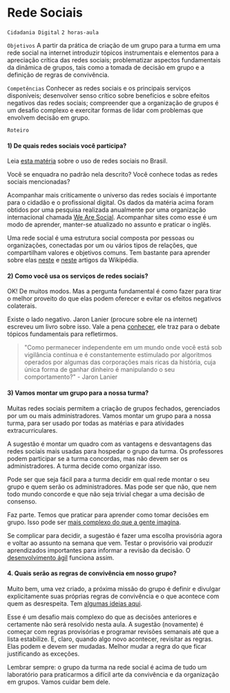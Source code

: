 # Rede Sociais

`Cidadania Digital` `2 horas-aula`

`Objetivos` A partir da prática de criação de um grupo para a turma em uma rede social na internet introduzir tópicos instrumentais e elementos para a apreciação crítica das redes sociais; problematizar aspectos fundamentais da dinâmica de grupos, tais como a tomada de decisão em grupo e a definição de regras de convivência.   

`Competências` Conhecer as redes sociais e os principais serviços disponíveis; desenvolver senso crítico sobre benefícios e sobre efeitos negativos das redes sociais; compreender que a organização de grupos é um desafio complexo e exercitar formas de lidar com problemas que envolvem decisão em grupo.

`Roteiro`

#### 1) De quais redes sociais você participa?

Leia [esta matéria](https://www.techtudo.com.br/noticias/2019/02/conheca-as-redes-sociais-mais-usadas-no-brasil-e-no-mundo-em-2018.ghtml) sobre o uso de redes sociais no Brasil.

Você se enquadra no padrão nela descrito? Você conhece todas as redes sociais mencionadas? 

Acompanhar mais criticamente o universo das redes sociais é importante para o cidadão e o profissional digital. Os dados da matéria acima foram obtidos por uma pesquisa realizada anualmente por uma organização internacional chamada [We Are Social](https://wearesocial.com). Acompanhar sites como esse é um modo de aprender, manter-se atualizado no assunto e praticar o inglês.

Uma rede social é uma estrutura social composta por pessoas ou organizações, conectadas por um ou vários tipos de relações, que compartilham valores e objetivos comuns. Tem bastante para aprender sobre elas [neste](https://pt.wikipedia.org/wiki/Rede_social) e
[neste](https://pt.wikipedia.org/wiki/Rede_social_virtual) artigos da Wikipédia.

#### 2) Como você usa os serviços de redes sociais?

OK! De muitos modos. Mas a pergunta fundamental é como fazer para tirar o melhor proveito  do que elas podem oferecer e evitar os efeitos negativos colaterais.

Existe o lado negativo. Jaron Lanier (procure sobre ele na internet) escreveu um livro sobre isso. Vale a pena [conhecer](https://www.intrinseca.com.br/upload/livros/1ºCAP_DezArgumentosParaVoceDeletarAgoraSuasRedesSociais.pdf), ele traz para o debate tópicos fundamentais para refletirmos. 

> "Como permanecer independente em um mundo onde você está sob vigilância contínua e é constantemente estimulado por algoritmos operados por algumas das corporações mais ricas da história, cuja única forma de ganhar dinheiro é manipulando o seu comportamento?" - Jaron Lanier
 
#### 3) Vamos montar um grupo para a nossa turma?

Muitas redes sociais permitem a criação de grupos fechados, gerenciados por um ou mais administradores. Vamos montar um grupo para a nossa turma, para ser usado por todas as matérias e para atividades extracurriculares.

A sugestão é montar um quadro com as vantagens e desvantagens das redes sociais mais usadas para hospedar o grupo da turma. Os professores podem participar se a turma concordas, mas não devem ser os administradores. A turma decide como organizar isso.

Pode ser que seja fácil para a turma decidir em qual rede montar o seu grupo e quem serão os administradores. Mas pode ser que não, que nem todo mundo concorde e que não seja trivial chegar a uma decisão de consenso.

Faz parte. Temos que praticar para aprender como tomar decisões em grupo. Isso pode ser [mais complexo do que a gente imagina](https://pt.wikipedia.org/wiki/Sistema_de_votação).

Se complicar para decidir, a sugestão é fazer uma escolha provisória agora e voltar ao assunto na semana que vem. Testar o provisório vai produzir aprendizados importantes para informar a revisão da decisão. O [desenvolvimento ágil](https://pt.wikipedia.org/wiki/Desenvolvimento_ágil_de_software) funciona assim.

#### 4. Quais serão as regras de convivência em nosso grupo?

Muito bem, uma vez criado, a próxima missão do grupo é definir e divulgar explicitamente suas próprias regras de convivência e o que acontece com quem as desrespeita. Tem [algumas ideias aqui](https://www.etiquetavirtual.com.br/quem-somos/).

Esse é um desafio mais complexo do que as decisões anteriores e certamente não será resolvido nesta aula. A sugestão (novamente) é começar com regras provisórias e programar revisões semanais até que a lista estabilize. E, claro, quando algo novo acontecer, revisitar as regras. Elas podem e devem ser mudadas. Melhor mudar a regra do que ficar justificando as exceções. 

Lembrar sempre: o grupo da turma na rede social é acima de tudo um laboratório para praticarmos a difícil arte da convivência e da organização em grupos. Vamos cuidar bem dele.
